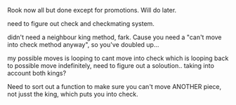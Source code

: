 Rook now all but done except for promotions. Will do later.

need to figure out check and checkmating system.

didn't need a neighbour king method, fark. Cause you need a "can't move into check method anyway", so you've doubled up...

my possible moves is looping to cant move into check which is looping back to possible move indefinitely, need to figure out a soloution.. taking into account both kings?

Need to sort out a function to make sure you can't move ANOTHER piece, not jusst the king, which puts you into check.